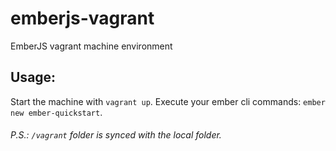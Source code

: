 # emberjs-vagrant
EmberJS vagrant machine environment

## Usage:

Start the machine with `vagrant up`.
Execute your ember cli commands: `ember new ember-quickstart`.

###### P.S.: `/vagrant` folder is synced with the local folder.
